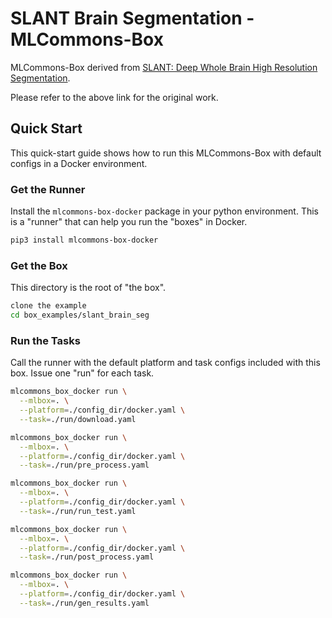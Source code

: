 # SLANT Brain Segmentation - MLCommons-Box

MLCommons-Box derived from [SLANT: Deep Whole Brain High Resolution Segmentation](https://github.com/MASILab/SLANTbrainSeg).

Please refer to the above link for the original work.

## Quick Start

This quick-start guide shows how to run this MLCommons-Box with default configs in a Docker environment.

### Get the Runner

Install the `mlcommons-box-docker` package in your python environment. This is a "runner" that can help you run the "boxes" in Docker.

```sh
pip3 install mlcommons-box-docker
```

### Get the Box

This directory is the root of "the box".

```sh
clone the example
cd box_examples/slant_brain_seg
```

### Run the Tasks

Call the runner with the default platform and task configs included with this box. Issue one "run" for each task.

```sh
mlcommons_box_docker run \
  --mlbox=. \
  --platform=./config_dir/docker.yaml \
  --task=./run/download.yaml

mlcommons_box_docker run \
  --mlbox=. \
  --platform=./config_dir/docker.yaml \
  --task=./run/pre_process.yaml

mlcommons_box_docker run \
  --mlbox=. \
  --platform=./config_dir/docker.yaml \
  --task=./run/run_test.yaml

mlcommons_box_docker run \
  --mlbox=. \
  --platform=./config_dir/docker.yaml \
  --task=./run/post_process.yaml

mlcommons_box_docker run \
  --mlbox=. \
  --platform=./config_dir/docker.yaml \
  --task=./run/gen_results.yaml
```
